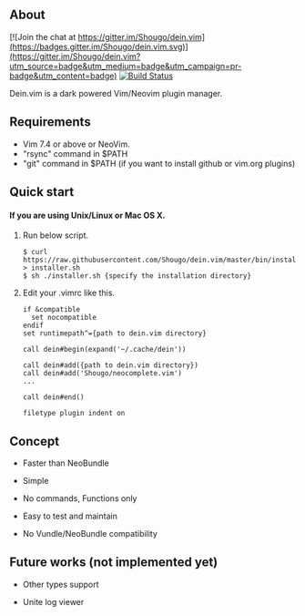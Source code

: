 ## About

[![Join the chat at https://gitter.im/Shougo/dein.vim](https://badges.gitter.im/Shougo/dein.vim.svg)](https://gitter.im/Shougo/dein.vim?utm_source=badge&utm_medium=badge&utm_campaign=pr-badge&utm_content=badge) [![Build Status](https://travis-ci.org/Shougo/dein.vim.svg?branch=master)](https://travis-ci.org/Shougo/dein.vim)

Dein.vim is a dark powered Vim/Neovim plugin manager.


## Requirements

* Vim 7.4 or above or NeoVim.
* "rsync" command in $PATH
* "git" command in $PATH (if you want to install github or vim.org plugins)


## Quick start

#### If you are using Unix/Linux or Mac OS X.

1. Run below script.

     ```
     $ curl https://raw.githubusercontent.com/Shougo/dein.vim/master/bin/installer.sh > installer.sh
     $ sh ./installer.sh {specify the installation directory}
     ```

2. Edit your .vimrc like this.

     ```vim
     if &compatible
       set nocompatible
     endif
     set runtimepath^={path to dein.vim directory}

     call dein#begin(expand('~/.cache/dein'))

     call dein#add({path to dein.vim directory})
     call dein#add('Shougo/neocomplete.vim')
     ...

     call dein#end()

     filetype plugin indent on
     ```


## Concept

* Faster than NeoBundle

* Simple

* No commands, Functions only

* Easy to test and maintain

* No Vundle/NeoBundle compatibility


## Future works (not implemented yet)

* Other types support

* Unite log viewer
